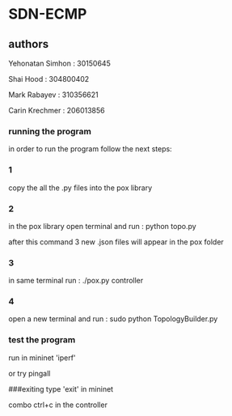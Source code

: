 # SDN-ECMP

## authors
Yehonatan Simhon : 30150645

Shai Hood : 304800402

Mark Rabayev : 310356621

Carin Krechmer : 206013856


### running the program
in order to run the program follow the next steps:

### 1
copy the all the .py files into the pox library

### 2
in the pox library open terminal and run : python topo.py

after this command 3 new .json files will appear in the pox folder

### 3
in same terminal run : ./pox.py controller

### 4
open a new terminal and run : sudo python TopologyBuilder.py

### test the program

run in mininet 'iperf'

or try pingall

###exiting
type 'exit' in mininet

combo ctrl+c in the controller
